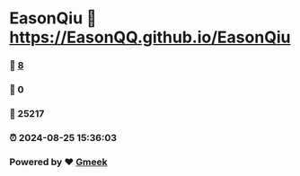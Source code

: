 # EasonQiu :link: https://EasonQQ.github.io/EasonQiu 
### :page_facing_up: [8](https://EasonQQ.github.io/EasonQiu/tag.html) 
### :speech_balloon: 0 
### :hibiscus: 25217 
### :alarm_clock: 2024-08-25 15:36:03 
### Powered by :heart: [Gmeek](https://github.com/Meekdai/Gmeek)
